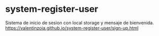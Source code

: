 # system-register-user
Sistema de inicio de sesion con local storage y mensaje de bienvenida.
https://valentinzoia.github.io/system-register-user/sign-up.html
